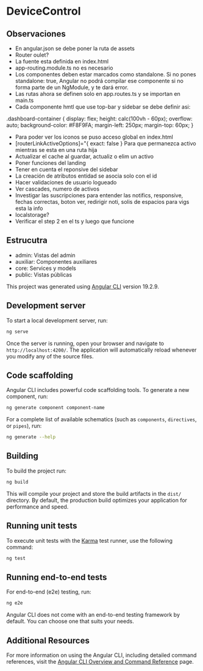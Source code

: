 # DeviceControl

## Observaciones
- En angular.json se debe poner la ruta de assets
- Router oulet?
- La fuente esta definida en index.html
- app-routing.module.ts no es necesario
- Los componentes deben estar marcados como standalone. Si no pones standalone: true, Angular no podrá compilar ese componente si no forma parte de un NgModule, y te dará error.
- Las rutas ahora se definen solo en app.routes.ts y se importan en main.ts
- Cada componente hmtl que use top-bar y sidebar se debe definir asi:
<app-top-bar></app-top-bar>
<app-sidebar></app-sidebar>

<div class="dashboard-container">
.dashboard-container {
  display: flex;
  height: calc(100vh - 60px);
  overflow: auto;
  background-color: #F8F9FA;
  margin-left: 250px;
  margin-top: 60px;
}

- Para poder ver los iconos se puso acceso global en index.html
- [routerLinkActiveOptions]="{ exact: false } Para que permanezca activo mientras se esta en una ruta hija 
- Actualizar el cache al guardar, actualiz o elim un activo
- Poner funciones del landing
- Tener en cuenta el reponsive del sidebar
- La creación de atributos entidad se asocia solo con el id
- Hacer validaciones de usuario logueado
- Ver cascades, numero de activos
- Investigar las suscripciones para entender las notifics, responsive, fechas correctas, boton ver, redirigir noti, solis de espacios para vigs esta la info
- localstorage?
- Verificar el step 2 en el ts y luego que funcione

## Estrucutra
- admin: Vistas del admin
- auxiliar: Componentes auxiliares
- core: Services y models
- public: Vistas públicas

This project was generated using [Angular CLI](https://github.com/angular/angular-cli) version 19.2.9.

## Development server

To start a local development server, run:

```bash
ng serve
```

Once the server is running, open your browser and navigate to `http://localhost:4200/`. The application will automatically reload whenever you modify any of the source files.

## Code scaffolding

Angular CLI includes powerful code scaffolding tools. To generate a new component, run:

```bash
ng generate component component-name
```

For a complete list of available schematics (such as `components`, `directives`, or `pipes`), run:

```bash
ng generate --help
```

## Building

To build the project run:

```bash
ng build
```

This will compile your project and store the build artifacts in the `dist/` directory. By default, the production build optimizes your application for performance and speed.

## Running unit tests

To execute unit tests with the [Karma](https://karma-runner.github.io) test runner, use the following command:

```bash
ng test
```

## Running end-to-end tests

For end-to-end (e2e) testing, run:

```bash
ng e2e
```

Angular CLI does not come with an end-to-end testing framework by default. You can choose one that suits your needs.

## Additional Resources

For more information on using the Angular CLI, including detailed command references, visit the [Angular CLI Overview and Command Reference](https://angular.dev/tools/cli) page.
